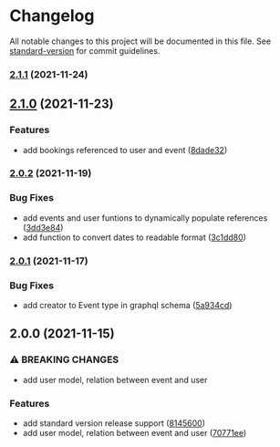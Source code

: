 # Changelog

All notable changes to this project will be documented in this file. See [standard-version](https://github.com/conventional-changelog/standard-version) for commit guidelines.

### [2.1.1](https://github.com/camcaro/graphql-react-events-manager/compare/v2.1.0...v2.1.1) (2021-11-24)

## [2.1.0](https://github.com/camcaro/graphql-react-events-manager/compare/v2.0.2...v2.1.0) (2021-11-23)


### Features

* add bookings referenced to user and event ([8dade32](https://github.com/camcaro/graphql-react-events-manager/commit/8dade327502b1c1de7afff06fcb89b1adc4bc904))

### [2.0.2](https://github.com/camcaro/graphql-react-events-manager/compare/v2.0.1...v2.0.2) (2021-11-19)


### Bug Fixes

* add events and user funtions to dynamically populate references ([3dd3e84](https://github.com/camcaro/graphql-react-events-manager/commit/3dd3e848d9ecfaf9f3056730c472f6e65e9483ad))
* add function to convert dates to readable format ([3c1dd80](https://github.com/camcaro/graphql-react-events-manager/commit/3c1dd80ab5546d1be87121dbf6c9b506d60c3c15))

### [2.0.1](https://github.com/camcaro/graphql-react-events-manager/compare/v2.0.0...v2.0.1) (2021-11-17)


### Bug Fixes

* add creator to Event type in graphql schema ([5a934cd](https://github.com/camcaro/graphql-react-events-manager/commit/5a934cd2f8bbaafd38b6f1ee8c447b8890e35a22))

## 2.0.0 (2021-11-15)


### ⚠ BREAKING CHANGES

* add user model, relation between event and user

### Features

* add standard version release support ([8145600](https://github.com/camcaro/graphql-react-events-manager/commit/81456002fcf6807be0b979d06404f656a69b96ca))
* add user model, relation between event and user ([70771ee](https://github.com/camcaro/graphql-react-events-manager/commit/70771eeec18ca688aa253bb037eb18ea9e5b8245))

